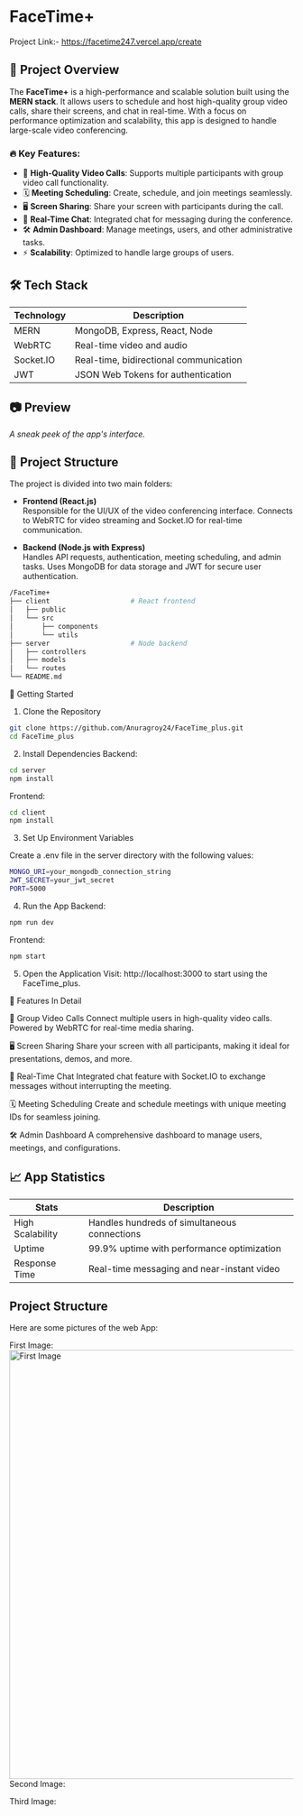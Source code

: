 #  FaceTime+
Project Link:- https://facetime247.vercel.app/create
## 🚀 Project Overview
The **FaceTime+** is a high-performance and scalable solution built using the **MERN stack**. It allows users to schedule and host high-quality group video calls, share their screens, and chat in real-time. With a focus on performance optimization and scalability, this app is designed to handle large-scale video conferencing.

### 🔥 Key Features:
- 🎥 **High-Quality Video Calls**: Supports multiple participants with group video call functionality.
- 🗓️ **Meeting Scheduling**: Create, schedule, and join meetings seamlessly.
- 🖥️ **Screen Sharing**: Share your screen with participants during the call.
- 💬 **Real-Time Chat**: Integrated chat for messaging during the conference.
- 🛠️ **Admin Dashboard**: Manage meetings, users, and other administrative tasks.
- ⚡ **Scalability**: Optimized to handle large groups of users.

## 🛠 Tech Stack

| Technology  | Description                               |
|-------------|-------------------------------------------|
| MERN        | MongoDB, Express, React, Node             |
| WebRTC      | Real-time video and audio                 |
| Socket.IO   | Real-time, bidirectional communication    |
| JWT         | JSON Web Tokens for authentication        |

## 📷 Preview
_A sneak peek of the app's interface._

## 🚩 Project Structure
The project is divided into two main folders:

- **Frontend (React.js)**  
  Responsible for the UI/UX of the video conferencing interface. 
  Connects to WebRTC for video streaming and Socket.IO for real-time communication.
  
- **Backend (Node.js with Express)**  
  Handles API requests, authentication, meeting scheduling, and admin tasks. 
  Uses MongoDB for data storage and JWT for secure user authentication.

```bash
/FaceTime+
├── client                    # React frontend
│   ├── public
│   └── src
│       ├── components
│       └── utils
├── server                    # Node backend
│   ├── controllers
│   ├── models
│   └── routes
└── README.md
```

 🚀 Getting Started

1. Clone the Repository
```bash
git clone https://github.com/Anuragroy24/FaceTime_plus.git
cd FaceTime_plus
```

2. Install Dependencies
Backend:
```bash
cd server
npm install
```
Frontend:
```bash
cd client
npm install
```

3. Set Up Environment Variables

 Create a .env file in the server directory with the following values:
 ```bash
MONGO_URI=your_mongodb_connection_string
JWT_SECRET=your_jwt_secret
PORT=5000
```
4. Run the App
Backend:
```bash
npm run dev
```
Frontend:
```bash
npm start
```
5. Open the Application
Visit: http://localhost:3000 to start using the FaceTime_plus.

🎯 Features In Detail

🎥 Group Video Calls
Connect multiple users in high-quality video calls.
Powered by WebRTC for real-time media sharing.

🖥️ Screen Sharing
Share your screen with all participants, making it ideal for presentations, demos, and more.

💬 Real-Time Chat
Integrated chat feature with Socket.IO to exchange messages without interrupting the meeting.

🗓️ Meeting Scheduling
Create and schedule meetings with unique meeting IDs for seamless joining.

🛠️ Admin Dashboard
A comprehensive dashboard to manage users, meetings, and configurations.

## 📈 App Statistics

| Stats             | Description                                       |
|-------------------|---------------------------------------------------|
| High Scalability  | Handles hundreds of simultaneous connections       |
| Uptime            | 99.9% uptime with performance optimization         |
| Response Time     | Real-time messaging and near-instant video        |

## Project Structure




Here are some pictures of the web App:

First Image:
<img width="761" alt="First Image" src="https://github.com/user-attachments/assets/5fe654fd-ba4c-4b0f-9bbf-0db5a80afc35">
Second Image:

Third Image:

